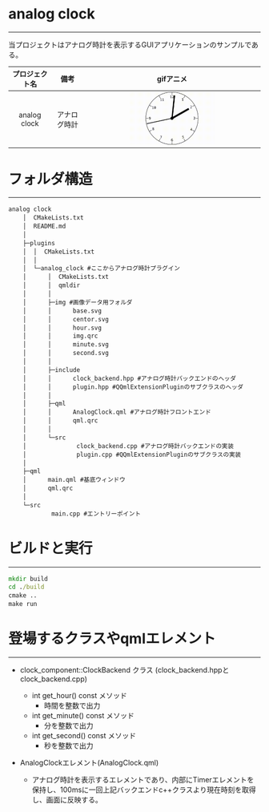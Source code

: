 # analog clock

---

当プロジェクトはアナログ時計を表示するGUIアプリケーションのサンプルである。

| プロジェクト名 |     備考     |                   gifアニメ                   |
| :------------: | :----------: | :-------------------------------------------: |
|  analog clock  | アナログ時計 | <img src="../img/analog_ckock.gif" width=50%> |



# フォルダ構造

---

```cmd
analog clock
    │  CMakeLists.txt
    │  README.md
    │
    ├─plugins
    │  │  CMakeLists.txt
    │  │
    │  └─analog_clock #ここからアナログ時計プラグイン
    │      │  CMakeLists.txt
    │      │  qmldir
    │      │
    │      ├─img #画像データ用フォルダ
    │      │      base.svg
    │      │      centor.svg
    │      │      hour.svg
    │      │      img.qrc
    │      │      minute.svg
    │      │      second.svg
    │      │
    │      ├─include
    │      │      clock_backend.hpp #アナログ時計バックエンドのヘッダ
    │      │      plugin.hpp #QQmlExtensionPluginのサブクラスのヘッダ
    │      │
    │      ├─qml
    │      │      AnalogClock.qml #アナログ時計フロントエンド
    │      │      qml.qrc
    │      │
    │      └─src
    │              clock_backend.cpp #アナログ時計バックエンドの実装
    │              plugin.cpp #QQmlExtensionPluginのサブクラスの実装
    │
    ├─qml
    │      main.qml #基底ウィンドウ
    │      qml.qrc 
    │
    └─src
            main.cpp #エントリーポイント
```

# ビルドと実行

---

```cmd or terminal
mkdir build
cd ./build
cmake ..
make run
```

#  登場するクラスやqmlエレメント

---

- clock_component::ClockBackend クラス (clock_backend.hppとclock_backend.cpp)
  - int get_hour() const メソッド
    - 時間を整数で出力
  - int get_minute() const メソッド
    - 分を整数で出力
  - int get_second() const メソッド
    - 秒を整数で出力

- AnalogClockエレメント(AnalogClock.qml)
  - アナログ時計を表示するエレメントであり、内部にTimerエレメントを保持し、100msに一回上記バックエンドc++クラスより現在時刻を取得し、画面に反映する。